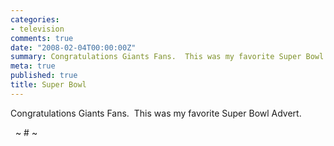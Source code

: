 ```yaml
---
categories:
- television
comments: true
date: "2008-02-04T00:00:00Z"
summary: Congratulations Giants Fans.  This was my favorite Super Bowl Advert.
meta: true
published: true
title: Super Bowl
---
```


Congratulations Giants Fans.  This was my favorite Super Bowl Advert.

[][1]

 [1]: http://www.spike.com/efp "Click here to block this object with Adblock Plus"

  
~ # ~